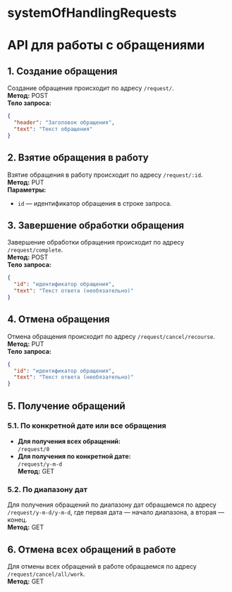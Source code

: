 # systemOfHandlingRequests
# API для работы с обращениями
## 1. Создание обращения
Создание обращения происходит по адресу `/request/`.  
**Метод:** POST  
**Тело запроса:**
```json
{
  "header": "Заголовок обращения",
  "text": "Текст обращения"
}
```

## 2. Взятие обращения в работу
Взятие обращения в работу происходит по адресу `/request/:id`.  
**Метод:** PUT  
**Параметры:**  
- `id` — идентификатор обращения в строке запроса.

## 3. Завершение обработки обращения
Завершение обработки обращения происходит по адресу `/request/complete`.  
**Метод:** POST  
**Тело запроса:**
```json
{
  "id": "идентификатор обращения",
  "text": "Текст ответа (необязательно)"
}
```

## 4. Отмена обращения
Отмена обращения происходит по адресу `/request/cancel/recourse`.  
**Метод:** PUT  
**Тело запроса:**
```json
{
  "id": "идентификатор обращения",
  "text": "Текст ответа (необязательно)"
}
```

## 5. Получение обращений
### 5.1. По конкретной дате или все обращения
- **Для получения всех обращений:**  
  `/request/0`  
- **Для получения по конкретной дате:**  
  `/request/y-m-d`  
**Метод:** GET

### 5.2. По диапазону дат
Для получения обращений по диапазону дат обращаемся по адресу `/request/y-m-d/y-m-d`, где первая дата — начало диапазона, а вторая — конец.  
**Метод:** GET

## 6. Отмена всех обращений в работе
Для отмены всех обращений в работе обращаемся по адресу `/request/cancel/all/work`.  
**Метод:** GET